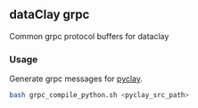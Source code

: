 ## dataClay grpc

Common grpc protocol buffers for dataclay

### Usage

Generate grpc messages for [pyclay](https://github.com/bsc-dom/pyclay).

```sh
bash grpc_compile_python.sh <pyclay_src_path>
```
